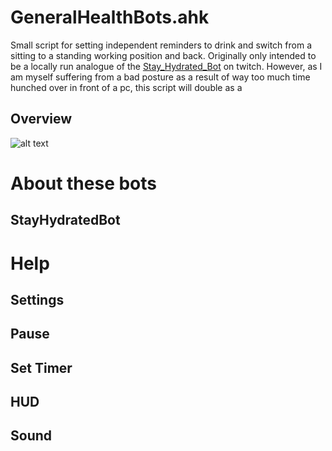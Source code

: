 # GeneralHealthBots.ahk
Small script for setting independent reminders to drink and switch from a sitting to a standing working position and back. Originally only intended to be a locally run analogue of the [Stay_Hydrated_Bot](https://www.twitch.tv/stay_hydrated_bot/about) on twitch. 
However, as I am myself suffering from a bad posture as a result of way too much time hunched over in front of a pc, this script will double as a 

## Overview
![alt text](https://github.com/Gewerd-Strauss/GeneralHealthBots.ahk/blob/main/Github%20Help%20Pictures/SHB_Submenu_Overview.jpeg?raw=true)


# About these bots

## StayHydratedBot
# Help

## Settings

## Pause


## Set Timer


## HUD

## Sound
